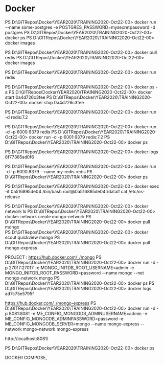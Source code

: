 # Docker

PS D:\GITRepos\Docker\YEAR2020\TRAINING2020-Oct22-00> docker run --name some-postgres -e POSTGRES_PASSWORD=mysecretpassword -d postgres
PS D:\GITRepos\Docker\YEAR2020\TRAINING2020-Oct22-00> docker ps
PS D:\GITRepos\Docker\YEAR2020\TRAINING2020-Oct22-00> docker images

PS D:\GITRepos\Docker\YEAR2020\TRAINING2020-Oct22-00> docker pull redis
PS D:\GITRepos\Docker\YEAR2020\TRAINING2020-Oct22-00> docker images

PS D:\GITRepos\Docker\YEAR2020\TRAINING2020-Oct22-00> docker run redis 

PS D:\GITRepos\Docker\YEAR2020\TRAINING2020-Oct22-00> docker ps -a
PS D:\GITRepos\Docker\YEAR2020\TRAINING2020-Oct22-00> docker start 0a4d726c3fee
PS D:\GITRepos\Docker\YEAR2020\TRAINING2020-Oct22-00> docker stop 0a4d726c3fee

PS D:\GITRepos\Docker\YEAR2020\TRAINING2020-Oct22-00> docker run -d redis:7.2

PS D:\GITRepos\Docker\YEAR2020\TRAINING2020-Oct22-00> docker run -d -p 6000:6379 redis
PS D:\GITRepos\Docker\YEAR2020\TRAINING2020-Oct22-00> docker run -d -p 6001:6379 redis:7.2
PS D:\GITRepos\Docker\YEAR2020\TRAINING2020-Oct22-00> docker ps

PS D:\GITRepos\Docker\YEAR2020\TRAINING2020-Oct22-00> docker logs 8f77385ad0f6

PS D:\GITRepos\Docker\YEAR2020\TRAINING2020-Oct22-00> docker run -d -p 6000:6379 --name my-redis redis
PS D:\GITRepos\Docker\YEAR2020\TRAINING2020-Oct22-00> docker ps

PS D:\GITRepos\Docker\YEAR2020\TRAINING2020-Oct22-00> docker exec -it 0a516895de04 /bin/bash
root@0a516895de04:/data# cat /etc/os-release 

PS D:\GITRepos\Docker\YEAR2020\TRAINING2020-Oct22-00> docker network ls
PS D:\GITRepos\Docker\YEAR2020\TRAINING2020-Oct22-00> docker network create mongo-network
PS D:\GITRepos\Docker\YEAR2020\TRAINING2020-Oct22-00> docker pull mongo  
PS D:\GITRepos\Docker\YEAR2020\TRAINING2020-Oct22-00> docker scout quickview mongo
PS D:\GITRepos\Docker\YEAR2020\TRAINING2020-Oct22-00> docker pull mongo-express



PROJECT :
https://hub.docker.com/_/mongo
PS D:\GITRepos\Docker\YEAR2020\TRAINING2020-Oct22-00> docker run -d -p 27017:27017 -e MONGO_INITDB_ROOT_USERNAME=admin -e MONGO_INITDB_ROOT_PASSWORD=password --name mongo --net mongo-network mongo
PS D:\GITRepos\Docker\YEAR2020\TRAINING2020-Oct22-00> docker ps
PS D:\GITRepos\Docker\YEAR2020\TRAINING2020-Oct22-00> docker logs ad7c75e5795f

https://hub.docker.com/_/mongo-express
PS D:\GITRepos\Docker\YEAR2020\TRAINING2020-Oct22-00> docker run -d -p 8081:8081 -e ME_CONFIG_MONGODB_ADMINUSERNAME=admin -e ME_CONFIG_MONGODB_ADMINPASSWORD=password -e ME_CONFIG_MONGODB_SERVER=mongo --name mongo-express --network mongo-network mongo-express

http://localhost:8081/

PS D:\GITRepos\Docker\YEAR2020\TRAINING2020-Oct22-00> docker ps


DOCKER COMPOSE,
